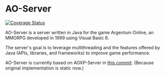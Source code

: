 # AO-Server

[![Coverage Status](https://coveralls.io/repos/github/rusocode/ao-server/badge.svg?branch=main)](https://coveralls.io/github/rusocode/ao-server?branch=main)

AO-Server is a server written in Java for the game Argentum Online, an MMORPG developed in 1999 using Visual Basic 6.

The server's goal is to leverage multithreading and the features offered by Java (APIs, libraries, and frameworks) to improve game performance.

AO-Server is currently based on AOXP-Server in <a target="_blank" href="https://github.com/aoxp/AOXP-Server/commit/daa8d10b83b762a0072dd022e99fdfab1c57bb6b">this commit</a>. (Because original implementation is static now.)
